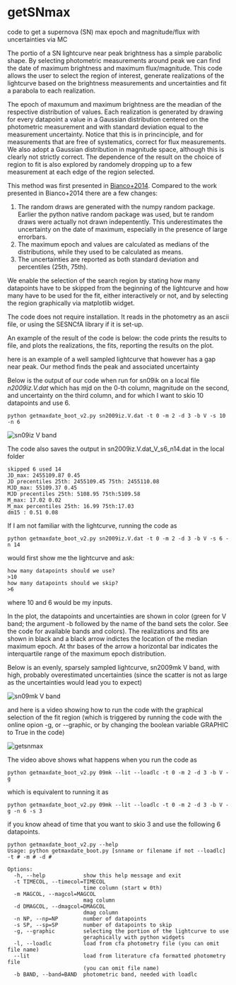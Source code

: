 # getSNmax
code to get a supernova (SN) max epoch and magnitude/flux with uncertainties via MC

The portio of a SN lightcurve near peak brightness has a simple parabolic shape. By selecting photometric measurements around peak we can find the date of maximum brightness and maximum flux/magnitude. This code allows the user to select the region of interest, generate realizations of the lightcurve based on the brightness measurements and uncertainties and fit a parabola to each realization. 

The epoch of maxumum and maximum brightness are the meadian of the respective distribution of values. 
Each realization is generated by drawing for every datapoint a value in a Gaussian distribution centered on the photometric measurement and with standard deviation equal to the measurement uncertainty. Notice that this is in princinciple, and for measurements that are free of systematics, correct for flux measurements. We also adopt a Gaussian distribution in magnitude space, although this is clearly not strictly correct.
The dependence of the result on the choice of region to fit is also explored by randomely dropping up to a few measurement at each edge of the region selected.

This method was first presented in [Bianco+2014](http://adsabs.harvard.edu/abs/2014ApJS..213...19B).
Compared to the work presented in Bianco+2014 there are a few changes:

1. The random draws are generated with the numpy random package. Earlier the python native random package was used, but te random draws were actually not drawn indepentently. This underestimates the uncertainty on the date of maximum, especially in the presence of large errorbars.
2. The maximum epoch and values are calculated as medians of the distributions, while they used to be calculated as means.
3. The uncertainties are reported as both standard deviation and percentiles (25th, 75th).


We enable the selection of the search region by stating how many datapoints have to be skipped from the beginning of the lightcurve and how many have to be used for the fit, either interactively or not, and by selecting the region graphically via matplotlib widget. 

The code does not require installation. It reads in the photometry as an ascii file, or using the SESNCfA library if it is set-up.

An example of the result of the code is below: the code prints the results to file, and plots the realizations, the fits, reporting the results on the plot.

here is an example of a well sampled lightcurve that however has a gap near peak. Our method finds the peak and associated uncertainty

Below is the output of our code when run for sn09ik on a local file *n2009iz.V.dat* which has mjd on the 0-th column, magnitude on the second, and uncertainty on the third column, and for which I want to skio 10 datapoints and use 6. 

```
python getmaxdate_boot_v2.py sn2009iz.V.dat -t 0 -m 2 -d 3 -b V -s 10 -n 6
```

![sn09iz V band](https://user-images.githubusercontent.com/1696902/38223375-7850bbaa-36e2-11e8-95ce-3fa46b775b63.png)

The code also saves the output in sn2009iz.V.dat_V_s6_n14.dat in the local folder

```
skipped 6 used 14
JD_max: 2455109.87 0.45
JD precentiles 25th: 2455109.45 75th: 2455110.08
MJD_max: 55109.37 0.45
MJD precentiles 25th: 5108.95 75th:5109.58
M_max: 17.02 0.02
M_max percentiles 25th: 16.99 75th:17.03
dm15 : 0.51 0.08
```

If I am not familiar with the lightcurve, running the code as 

```
python getmaxdate_boot_v2.py sn2009iz.V.dat -t 0 -m 2 -d 3 -b V -s 6 -n 14
```
would first show me the lightcurve and ask:

```
how many datapoints should we use? 
>10
how many datapoints should we skip? 
>6
```

where 10 and 6 would be my inputs.


In the plot, the datapoints and uncertainties are shown in color (green for V band; the argument -b followed by the name of the band sets the color. See the code for available bands and colors). The realizations and fits are shown in black and a black arrow indictes the location of the median maximum epoch. At thr bases of the arrow a horizontal bar indicates the interquartile range of the maximum epoch distribution.

Below is an evenly, sparsely sampled lightcurve, sn2009mk V band, with high, probably overestimated uncertainties (since the scatter is not as large as the uncertainties would lead you to expect)

![sn09mk V band](https://user-images.githubusercontent.com/1696902/38223379-7a0969b0-36e2-11e8-8857-d1e7237159ff.png)

and here is a video showing how to run the code with the graphical selection of the fit region (which is triggered by running the code with the online opion -g, or --graphic, or by changing the boolean variable GRAPHIC to True in the code)

![getsnmax](https://user-images.githubusercontent.com/1696902/38223315-3d371c3a-36e2-11e8-8784-77c2245bf59d.gif)

The video above shows what happens when you run the code as 

```
python getmaxdate_boot_v2.py 09mk --lit --loadlc -t 0 -m 2 -d 3 -b V -g 
```

which is equivalent to running it as 

```
python getmaxdate_boot_v2.py 09mk --lit --loadlc -t 0 -m 2 -d 3 -b V -g -n 6 -s 3
``` 
if you know ahead of time that you want to skio 3 and use the following 6 datapoints.

```
python getmaxdate_boot_v2.py --help
Usage: python getmaxdate_boot.py [snname or filename if not --loadlc] -t # -m # -d # 

Options:
  -h, --help            show this help message and exit
  -t TIMECOL, --timecol=TIMECOL
                        time column (start w 0th)
  -m MAGCOL, --magcol=MAGCOL
                        mag column
  -d DMAGCOL, --dmagcol=DMAGCOL
                        dmag column
  -n NP, --np=NP        number of datapoints
  -s SP, --sp=SP        number of datapoints to skip
  -g, --graphic         selecting the portion of the lightcurve to use
                        geraphically with python widgets
  -l, --loadlc          load from cfa photometry file (you can omit file name)
  --lit                 load from literature cfa formatted photometry file
                        (you can omit file name)
  -b BAND, --band=BAND  photometric band, needed with loadlc
  ```

